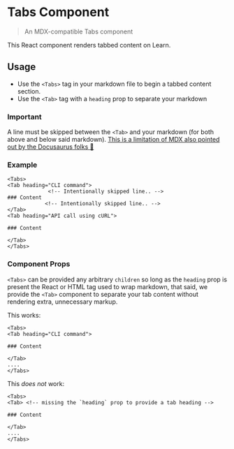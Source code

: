 # Tabs Component

> An MDX-compatible Tabs component

This React component renders tabbed content on Learn.

## Usage

- Use the `<Tabs>` tag in your markdown file to begin a tabbed content section.
- Use the `<Tab>` tag with a `heading` prop to separate your markdown

### Important

A line must be skipped between the `<Tab>` and your markdown (for both above and below said markdown). [This is a limitation of MDX also pointed out by the Docusaurus folks 🔗 ](https://v2.docusaurus.io/docs/markdown-features/#multi-language-support-code-blocks)

### Example

```mdx
<Tabs>
<Tab heading="CLI command">
             <!-- Intentionally skipped line.. -->
### Content
            <!-- Intentionally skipped line.. -->
</Tab>
<Tab heading="API call using cURL">

### Content

</Tab>
</Tabs>
```

### Component Props

`<Tabs>` can be provided any arbitrary `children` so long as the `heading` prop is present the React or HTML tag used to wrap markdown, that said, we provide the `<Tab>` component to separate your tab content without rendering extra, unnecessary markup.

This works:

```mdx
<Tabs>
<Tab heading="CLI command">

### Content

</Tab>
....
</Tabs>
```

This _does not_ work:

```mdx
<Tabs>
<Tab> <!-- missing the `heading` prop to provide a tab heading -->

### Content

</Tab>
....
</Tabs>
```
